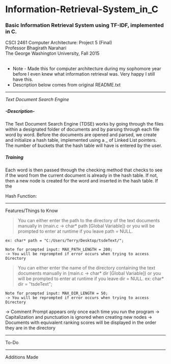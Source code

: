 # Information-Retrieval-System_in_C
### Basic Information Retrieval System using TF-IDF, implemented in C.

CSCI 2461 Computer Architecture: Project 5 (Final) <br>
Professor Bhagirath Narahari <br>
The George Washington University, Fall 2015 <br><br>

* Note - Made this for computer architecture during my sophomore year before I even knew what information retrieval was.
Very happy I still have this.
* Description below comes from original README.txt



*****************************
*Text Document Search Engine*


##### -Description-

The Text Document Search Engine (TDSE) works by going through the files within a designated folder of documents and by parsing through each file word by word. Before the documents are opened and parsed, we create and initialize a
hash table, implemented using a _ of Linked List pointers. The number of
buckets that the hash table will have is entered by the user.

##### Training

Each word is then passed through the checking method that checks to see if
the word from the current document is already in the hash table. If not, then a
new node is created for the word and inserted in the hash table. If the 

Hash Function:




-----------------------
Features/Things to Know

> You can either enter the path to the directory of the text documents manually in (main.c -> char* path [Global Variable])
    or you will be prompted to enter at runtime if you leave path = NULL.
    
    ex: char* path = "C:/Users/Terry/Desktop/tsdeText/";
        
    Note for prompted input: MAX_PATH_LENGTH = 200;
    -> You will be reprompted if error occurs when trying to access Directory
        
> You can either enter the name of the directory containing the text documents manually in (main.c -> char* dir [Global Variable])
    or you will be prompted to enter at runtime if you leave dir = NULL.
        ex: char* dir = "tsdeText";
        
    Note for prompted input: MAX_DIR_LENGTH = 50;
    -> You will be reprompted if error occurs when trying to access Directory

        
-> Comment Prompt appears only once each time you run the program
-> Capitalization and punctuation is ignored when creating new nodes
-> Documents with equivalent ranking scores will be displayed in the order they are in the directory

-----
To-Do
<!-- - Testing on Shell + Testing with actual paths -->

--------------
Additions Made
